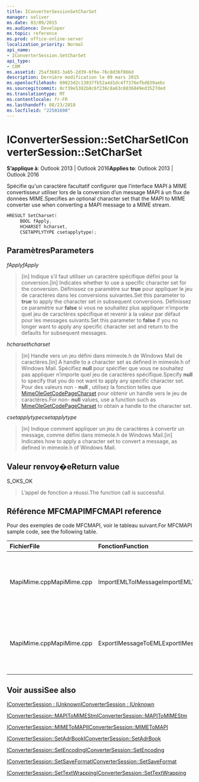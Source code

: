 ```yaml
---
title: IConverterSessionSetCharSet
manager: soliver
ms.date: 03/09/2015
ms.audience: Developer
ms.topic: reference
ms.prod: office-online-server
localization_priority: Normal
api_name:
- IConverterSession.SetCharSet
api_type:
- COM
ms.assetid: 25af3683-3a65-2d39-6f6e-76c8d36f866d
description: Dernière modification le 09 mars 2015
ms.openlocfilehash: 69023d2c13037fb52a4d1dc4f7376efbd839aebc
ms.sourcegitcommit: 0cf39e5382b8c6f236c8a63c6036849ed3527ded
ms.translationtype: MT
ms.contentlocale: fr-FR
ms.lasthandoff: 08/23/2018
ms.locfileid: "22581698"
---
```

# <a name="iconvertersessionsetcharset"></a><span data-ttu-id="08f99-103">IConverterSession::SetCharSet</span><span class="sxs-lookup"><span data-stu-id="08f99-103">IConverterSession::SetCharSet</span></span>

  
  
<span data-ttu-id="08f99-104">**S’applique à**: Outlook 2013 | Outlook 2016</span><span class="sxs-lookup"><span data-stu-id="08f99-104">**Applies to**: Outlook 2013 | Outlook 2016</span></span> 
  
<span data-ttu-id="08f99-105">Spécifie qu'un caractère facultatif configurer que l’interface MAPI à MIME convertisseur utiliser lors de la conversion d’un message MAPI à un flux de données MIME.</span><span class="sxs-lookup"><span data-stu-id="08f99-105">Specifies an optional character set that the MAPI to MIME converter use when converting a MAPI message to a MIME stream.</span></span>
  
```cpp
HRESULT SetCharset( 
     BOOL fApply, 
     HCHARSET hcharset, 
     CSETAPPLYTYPE csetapplytype); 
```

## <a name="parameters"></a><span data-ttu-id="08f99-106">Paramètres</span><span class="sxs-lookup"><span data-stu-id="08f99-106">Parameters</span></span>

 <span data-ttu-id="08f99-107">_fApply_</span><span class="sxs-lookup"><span data-stu-id="08f99-107">_fApply_</span></span>
  
> <span data-ttu-id="08f99-108">[in] Indique s’il faut utiliser un caractère spécifique défini pour la conversion.</span><span class="sxs-lookup"><span data-stu-id="08f99-108">[in] Indicates whether to use a specific character set for the conversion.</span></span> <span data-ttu-id="08f99-109">Définissez ce paramètre sur **true** pour appliquer le jeu de caractères dans les conversions suivantes.</span><span class="sxs-lookup"><span data-stu-id="08f99-109">Set this parameter to **true** to apply the character set in subsequent conversions.</span></span> <span data-ttu-id="08f99-110">Définissez ce paramètre sur **false** si vous ne souhaitez plus appliquer n’importe quel jeu de caractères spécifique et revenir à la valeur par défaut pour les messages suivants.</span><span class="sxs-lookup"><span data-stu-id="08f99-110">Set this parameter to **false** if you no longer want to apply any specific character set and return to the defaults for subsequent messages.</span></span> 
    
 <span data-ttu-id="08f99-111">_hcharset_</span><span class="sxs-lookup"><span data-stu-id="08f99-111">_hcharset_</span></span>
  
> <span data-ttu-id="08f99-112">[in] Handle vers un jeu défini dans mimeole.h de Windows Mail de caractères.</span><span class="sxs-lookup"><span data-stu-id="08f99-112">[in] A handle to a character set as defined in mimeole.h of Windows Mail.</span></span> <span data-ttu-id="08f99-113">Spécifiez **null** pour spécifier que vous ne souhaitez pas appliquer n’importe quel jeu de caractères spécifique.</span><span class="sxs-lookup"><span data-stu-id="08f99-113">Specify **null** to specify that you do not want to apply any specific character set.</span></span> <span data-ttu-id="08f99-114">Pour des valeurs non - **null** , utilisez la fonction telles que [MimeOleGetCodePageCharset](http://msdn.microsoft.com/en-us/library/ms714746%28VS.85%29.aspx) pour obtenir un handle vers le jeu de caractères.</span><span class="sxs-lookup"><span data-stu-id="08f99-114">For non- **null** values, use a function such as [MimeOleGetCodePageCharset](http://msdn.microsoft.com/en-us/library/ms714746%28VS.85%29.aspx) to obtain a handle to the character set.</span></span> 
    
 <span data-ttu-id="08f99-115">_csetapplytype_</span><span class="sxs-lookup"><span data-stu-id="08f99-115">_csetapplytype_</span></span>
  
> <span data-ttu-id="08f99-116">[in] Indique comment appliquer un jeu de caractères à convertir un message, comme défini dans mimeole.h de Windows Mail.</span><span class="sxs-lookup"><span data-stu-id="08f99-116">[in] Indicates how to apply a character set to convert a message, as defined in mimeole.h of Windows Mail.</span></span>
    
## <a name="return-value"></a><span data-ttu-id="08f99-117">Valeur renvoy�e</span><span class="sxs-lookup"><span data-stu-id="08f99-117">Return value</span></span>

<span data-ttu-id="08f99-118">S_OK</span><span class="sxs-lookup"><span data-stu-id="08f99-118">S_OK</span></span>
  
> <span data-ttu-id="08f99-119">L’appel de fonction a réussi.</span><span class="sxs-lookup"><span data-stu-id="08f99-119">The function call is successful.</span></span>
    
## <a name="mfcmapi-reference"></a><span data-ttu-id="08f99-120">Référence MFCMAPI</span><span class="sxs-lookup"><span data-stu-id="08f99-120">MFCMAPI reference</span></span>

<span data-ttu-id="08f99-121">Pour des exemples de code MFCMAPI, voir le tableau suivant.</span><span class="sxs-lookup"><span data-stu-id="08f99-121">For MFCMAPI sample code, see the following table.</span></span>
  
|<span data-ttu-id="08f99-122">**Fichier**</span><span class="sxs-lookup"><span data-stu-id="08f99-122">**File**</span></span>|<span data-ttu-id="08f99-123">**Fonction**</span><span class="sxs-lookup"><span data-stu-id="08f99-123">**Function**</span></span>|<span data-ttu-id="08f99-124">**Commentaire**</span><span class="sxs-lookup"><span data-stu-id="08f99-124">**Comment**</span></span>|
|:-----|:-----|:-----|
|<span data-ttu-id="08f99-125">MapiMime.cpp</span><span class="sxs-lookup"><span data-stu-id="08f99-125">MapiMime.cpp</span></span>  <br/> |<span data-ttu-id="08f99-126">ImportEMLToIMessage</span><span class="sxs-lookup"><span data-stu-id="08f99-126">ImportEMLToIMessage</span></span>  <br/> |<span data-ttu-id="08f99-127">MFCMAPI utilise MimeToMAPI pour convertir un fichier EML à un message MAPI.</span><span class="sxs-lookup"><span data-stu-id="08f99-127">MFCMAPI uses MimeToMAPI to convert an EML file to a MAPI message.</span></span>  <br/> |
|<span data-ttu-id="08f99-128">MapiMime.cpp</span><span class="sxs-lookup"><span data-stu-id="08f99-128">MapiMime.cpp</span></span>  <br/> |<span data-ttu-id="08f99-129">ExportIMessageToEML</span><span class="sxs-lookup"><span data-stu-id="08f99-129">ExportIMessageToEML</span></span>  <br/> |<span data-ttu-id="08f99-130">MFCMAPI utilise MAPIToMIMEStm pour convertir un message MAPI dans un fichier EML.</span><span class="sxs-lookup"><span data-stu-id="08f99-130">MFCMAPI uses MAPIToMIMEStm to convert a MAPI message to an EML file.</span></span>  <br/> |
   
## <a name="see-also"></a><span data-ttu-id="08f99-131">Voir aussi</span><span class="sxs-lookup"><span data-stu-id="08f99-131">See also</span></span>



[<span data-ttu-id="08f99-132">IConverterSession : IUnknown</span><span class="sxs-lookup"><span data-stu-id="08f99-132">IConverterSession : IUnknown</span></span>](iconvertersessioniunknown.md)
  
[<span data-ttu-id="08f99-133">IConverterSession::MAPIToMIMEStm</span><span class="sxs-lookup"><span data-stu-id="08f99-133">IConverterSession::MAPIToMIMEStm</span></span>](iconvertersession-mapitomimestm.md)
  
[<span data-ttu-id="08f99-134">IConverterSession::MIMEToMAPI</span><span class="sxs-lookup"><span data-stu-id="08f99-134">IConverterSession::MIMEToMAPI</span></span>](iconvertersession-mimetomapi.md)
  
[<span data-ttu-id="08f99-135">IConverterSession::SetAdrBook</span><span class="sxs-lookup"><span data-stu-id="08f99-135">IConverterSession::SetAdrBook</span></span>](iconvertersession-setadrbook.md)
  
[<span data-ttu-id="08f99-136">IConverterSession::SetEncoding</span><span class="sxs-lookup"><span data-stu-id="08f99-136">IConverterSession::SetEncoding</span></span>](iconvertersession-setencoding.md)
  
[<span data-ttu-id="08f99-137">IConverterSession::SetSaveFormat</span><span class="sxs-lookup"><span data-stu-id="08f99-137">IConverterSession::SetSaveFormat</span></span>](iconvertersession-setsaveformat.md)
  
[<span data-ttu-id="08f99-138">IConverterSession::SetTextWrapping</span><span class="sxs-lookup"><span data-stu-id="08f99-138">IConverterSession::SetTextWrapping</span></span>](iconvertersession-settextwrapping.md)

